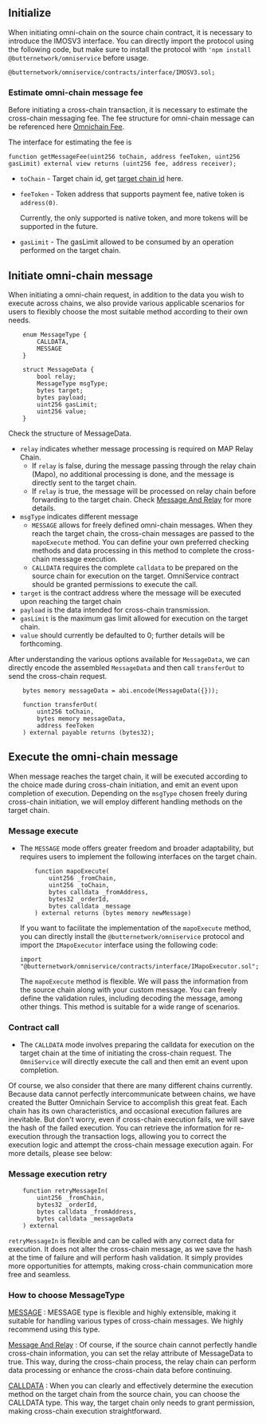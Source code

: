 

## Initialize

When initiating omni-chain on the source chain contract, it is necessary to introduce the IMOSV3 interface. 
You can directly import the protocol using the following code, but make sure to install the protocol with 
```'npm install @butternetwork/omniservice``` 
before usage.

```
@butternetwork/omniservice/contracts/interface/IMOSV3.sol;
```

### Estimate omni-chain message fee

Before initiating a cross-chain transaction, it is necessary to estimate the cross-chain messaging fee.
The fee structure for omni-chain message can be referenced here [Omnichain Fee](Omnichain-Fee.md).

The interface for estimating the fee is
```solidity
function getMessageFee(uint256 toChain, address feeToken, uint256 gasLimit) external view returns (uint256 fee, address receiver);
```

- `toChain` - Target chain id, get [target chain id](deployed-omnichain-contracts.md) here.
- `feeToken` - Token address that supports payment fee, native token is `address(0)`.

    Currently, the only supported is native token, and more tokens will be supported in the future.
- `gasLimit` - The gasLimit allowed to be consumed by an operation performed on the target chain.


## Initiate omni-chain message

When initiating a omni-chain request, in addition to the data you wish to execute across chains, we also provide various applicable scenarios for users to flexibly choose the most suitable method according to their own needs.

```
    enum MessageType {
        CALLDATA,
        MESSAGE
    }

    struct MessageData {
        bool relay;
        MessageType msgType;
        bytes target;
        bytes payload;
        uint256 gasLimit;
        uint256 value;
    }
```

Check the structure of MessageData.

- `relay` indicates whether message processing is required on MAP Relay Chain. 
  - If `relay` is false, during the message passing through the relay chain (Mapo), no additional processing is done, and the message is directly sent to the target chain.
  - If `relay` is true, the message will be processed on relay chain before forwarding to the target chain. Check [Message And Relay](./message-relay.md) for more details.
- `msgType` indicates different message
  - `MESSAGE` allows for freely defined omni-chain messages. When they reach the target chain, the cross-chain messages are passed to the `mapoExecute` method. You can define your own preferred checking methods and data processing in this method to complete the cross-chain message execution.
  - `CALLDATA` requires the complete `calldata` to be prepared on the source chain for execution on the target. OmniService contract should be granted permissions to execute the call.
- `target` is the contract address where the message will be executed upon reaching the target chain
- `payload` is the data intended for cross-chain transmission.
- `gasLimit` is the maximum gas limit allowed for execution on the target chain.
- `value` should currently be defaulted to 0; further details will be forthcoming.

After understanding the various options available for `MessageData`, we can directly encode the assembled `MessageData` and then call `transferOut` to send the cross-chain request.

```
    bytes memory messageData = abi.encode(MessageData({}));
    
    function transferOut(
        uint256 toChain,
        bytes memory messageData,
        address feeToken
    ) external payable returns (bytes32);
```

## Execute the omni-chain message

When message reaches the target chain, it will be executed according to the choice made during cross-chain initiation, and emit an event upon completion of execution. 
Depending on the `msgType` chosen freely during cross-chain initiation, we will employ different handling methods on the target chain.

### Message execute
- The `MESSAGE` mode offers greater freedom and broader adaptability, but requires users to implement the following interfaces on the target chain.

  ```
      function mapoExecute(
          uint256 _fromChain,
          uint256 _toChain,
          bytes calldata _fromAddress,
          bytes32 _orderId,
          bytes calldata _message
      ) external returns (bytes memory newMessage)
  ```

  If you want to facilitate the implementation of the `mapoExecute` method, you can directly install the `@butternetwork/omniservice` protocol and import the `IMapoExecutor` interface using the following code:

  ```
  import "@butternetwork/omniservice/contracts/interface/IMapoExecutor.sol";
  ```

  The `mapoExecute` method is flexible. We will pass the information from the source chain along with your custom message. You can freely define the validation rules, including decoding the message, among other things. This method is suitable for a wide range of scenarios.

### Contract call

- The `CALLDATA` mode involves preparing the calldata for execution on the target chain at the time of initiating the cross-chain request. The `OmniService` will directly execute the call and then emit an event upon completion.

Of course, we also consider that there are many different chains currently. Because data cannot perfectly intercommunicate between chains, we have created the Butter Omnichain Service to accomplish this great feat. Each chain has its own characteristics, and occasional execution failures are inevitable. But don't worry, even if cross-chain execution fails, we will save the hash of the failed execution. You can retrieve the information for re-execution through the transaction logs, allowing you to correct the execution logic and attempt the cross-chain message execution again. For more details, please see below:


### Message execution retry


```
    function retryMessageIn(
        uint256 _fromChain,
        bytes32 _orderId,
        bytes calldata _fromAddress,
        bytes calldata _messageData
    ) external 
```

`retryMessageIn` is flexible and can be called with any correct data for execution. 
It does not alter the cross-chain message, as we save the hash at the time of failure and will perform hash validation. 
It simply provides more opportunities for attempts, making cross-chain communication more free and seamless.

### How to choose MessageType
[MESSAGE](Omnichain-Type/Message-Type.md) : MESSAGE type is flexible and highly extensible, making it suitable for handling various types of cross-chain messages. We highly recommend using this type.

[Message And Relay](Omnichain-Type/MessageAndRelayTrue-Type.md) : Of course, if the source chain cannot perfectly handle cross-chain information, you can set the relay attribute of MessageData to true. This way, during the cross-chain process, the relay chain can perform data processing or enhance the cross-chain data before continuing.

[CALLDATA](Omnichain-Type/Calldata-Type.md) : When you can clearly and effectively determine the execution method on the target chain from the source chain, you can choose the CALLDATA type. This way, the target chain only needs to grant permission, making cross-chain execution straightforward.



